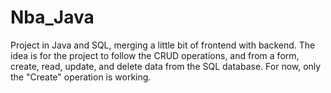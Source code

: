 # Nba_Java
Project in Java and SQL, merging a little bit of frontend with backend. The idea is for the project to follow the CRUD operations, and from a form, create, read, update, and delete data from the SQL database. For now, only the "Create" operation is working.
